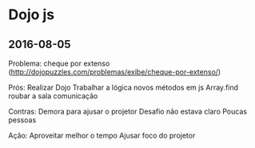 # Dojo js

## 2016-08-05

Problema: cheque por extenso (http://dojopuzzles.com/problemas/exibe/cheque-por-extenso/)

Prós:
	Realizar Dojo
	Trabalhar a lógica
	novos métodos em js
		Array.find
	roubar a sala
	comunicação

Contras:
	Demora para ajusar o projetor
	Desafio não estava claro
	Poucas pessoas

Ação:
	Aproveitar melhor o tempo
	Ajusar foco do projetor
